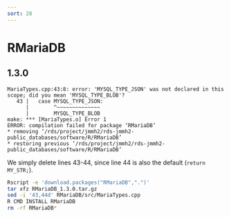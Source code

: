 ```yaml
---
sort: 28
---
```


# RMariaDB

## 1.3.0

```
MariaTypes.cpp:43:8: error: 'MYSQL_TYPE_JSON' was not declared in this scope; did you mean 'MYSQL_TYPE_BLOB'?
   43 |   case MYSQL_TYPE_JSON:
      |        ^~~~~~~~~~~~~~~
      |        MYSQL_TYPE_BLOB
make: *** [MariaTypes.o] Error 1
ERROR: compilation failed for package ‘RMariaDB’
* removing ‘/rds/project/jmmh2/rds-jmmh2-public_databases/software/R/RMariaDB’
* restoring previous ‘/rds/project/jmmh2/rds-jmmh2-public_databases/software/R/RMariaDB’
```

We simply delete lines 43-44, since line 44 is also the default (`return MY_STR;`).

```bash
Rscript -e 'download.packages("RMariaDB",".")'
tar xfz RMariaDB_1.3.0.tar.gz
sed -i '43,44d' RMariaDB/src/MariaTypes.cpp
R CMD INSTALL RMariaDB
rm -rf RMariaDB*
```
